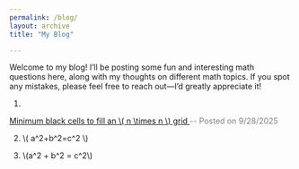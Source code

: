 ```yaml
---
permalink: /blog/
layout: archive
title: "My Blog"

---
```


Welcome to my blog! I’ll be posting some fun and interesting math questions here, along with my thoughts on different math topics. If you spot any mistakes, please feel free to reach out—I’d greatly appreciate it!

1. <a href="/blog/minimum_black_cells/">
  Minimum black cells to fill an \\( n \times n \\) grid
</a>   <span style="color: gray;"> -- Posted on 9/28/2025</span>


2. \\( a^2+b^2=c^2 \\)

3. \\(a^2 + b^2 = c^2\\)
